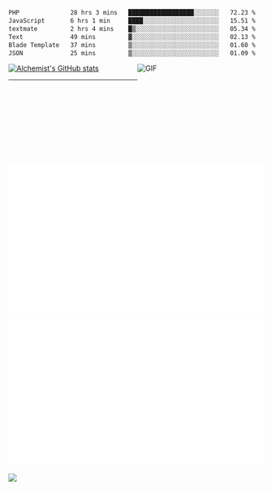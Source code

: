 <!--START_SECTION:waka-->

```text
PHP              28 hrs 3 mins   ██████████████████░░░░░░░   72.23 %
JavaScript       6 hrs 1 min     ████░░░░░░░░░░░░░░░░░░░░░   15.51 %
textmate         2 hrs 4 mins    █▒░░░░░░░░░░░░░░░░░░░░░░░   05.34 %
Text             49 mins         ▓░░░░░░░░░░░░░░░░░░░░░░░░   02.13 %
Blade Template   37 mins         ▒░░░░░░░░░░░░░░░░░░░░░░░░   01.60 %
JSON             25 mins         ▒░░░░░░░░░░░░░░░░░░░░░░░░   01.09 %
```

<!--END_SECTION:waka-->

[![Alchemist's GitHub stats](https://github-readme-stats.vercel.app/api?username=DrMaxis&show_icons=true&theme=outrun&count_private=true)](#)
<img align="right" alt="GIF" src="https://user-images.githubusercontent.com/5355808/139111924-210cc6fa-9fb1-4dac-929d-6324a5836a92.gif" width="250" height="200" />
<hr />

![](https://raw.githubusercontent.com/DrMaxis/github-stats-transparent/output/generated/overview.svg)
![](https://raw.githubusercontent.com/DrMaxis/github-stats-transparent/output/generated/languages.svg)

 
<a href="https://count.getloli.com/"><img src="https://count.getloli.com/get/@:maxis-the-alchemist?theme=rule34"></a>
<!-- https://count.getloli.com/get/@alchemist?theme=rule34 -->
<br>
